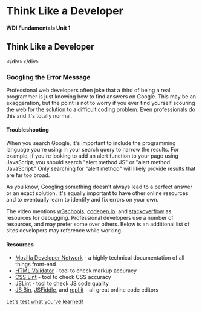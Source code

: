 # Think Like a Developer

**WDI Fundamentals Unit 1**

## Think Like a Developer

 &lt;/div&gt;&lt;/div&gt;

### Googling the Error Message

Professional web developers often joke that a third of being a real programmer is just knowing how to find answers on Google. This may be an exaggeration, but the point is not to worry if you ever find yourself scouring the web for the solution to a difficult coding problem. Even professionals do this and it's totally normal.

#### Troubleshooting

When you search Google, it's important to include the programming language you're using in your search query to narrow the results. For example, if you're looking to add an alert function to your page using JavaScript, you should search "alert method JS" or "alert method JavaScript." Only searching for "alert method" will likely provide results that are far too broad.

As you know, Googling something doesn't always lead to a perfect answer or an exact solution. It's equally important to have other online resources and to eventually learn to identify and fix errors on your own.

The video mentions [w3schools](http://www.w3schools.com/), [codepen.io](http://codepen.io/), and [stackoverflow](http://stackoverflow.com/) as resources for debugging. Professional developers use a number of resources, and may prefer some over others. Below is an additional list of sites developers may reference while working.

#### Resources

* [Mozilla Developer Network](https://developer.mozilla.org/en-US/) - a highly technical documentation of all things front-end
* [HTML Validator](https://validator.w3.org/) - tool to check markup accuracy
* [CSS Lint](http://csslint.net/) - tool to check CSS accuracy
* [JSLint](http://jslint.com/) - tool to check JS code quality
* [JS Bin](https://jsbin.com/?html,css,output), [JSFiddle](https://jsfiddle.net/), and [repl.it](https://repl.it/) - all great online code editors

[Let's test what you've learned!](developer-foundations-quiz.md)


